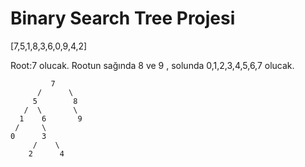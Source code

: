 # Binary Search Tree Projesi







  [7,5,1,8,3,6,0,9,4,2]
  
 Root:7 olucak. Rootun sağında 8 ve 9 , solunda 0,1,2,3,4,5,6,7 olucak.
 
 
 
             7
          /      \
         5        8
       /  \       \ 
      1    6       9
     /     \       
    0      3
         /    \
        2      4
        
